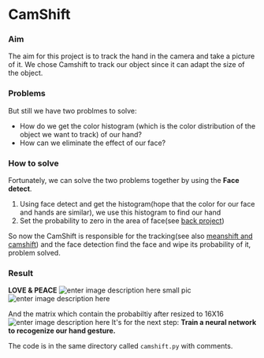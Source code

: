 ﻿# CamShift

### Aim
The aim for this project is to track the hand in the camera and take a picture of it. We chose Camshift to track our object since it can adapt the size of the object. 
### Problems
But still we have two problmes to solve:
* How do we get the color histogram (which is the color distribution of the object we want to track) of our hand?
* How can we eliminate the effect of our face?

### How to solve
Fortunately, we can solve the two problems together by using the **Face detect**.

 1. Using face detect and get the histogram(hope that the color for our face and hands are similar), we use this histogram to find our hand
 2. Set the probability to zero in the area of face(see [back project](https://github.com/wangzeyao/ComputerVision/blob/master/Markdowns/%E5%8F%8D%E5%90%91%E6%8A%95%E5%BD%B1.md))

So now the CamShift is responsible for the tracking(see also [meanshift and camshift](https://github.com/wangzeyao/ComputerVision/blob/master/Markdowns/MeanShift.md))  and the face detection find the face and wipe its probability of it, problem solved.

### Result
**LOVE & PEACE**
![enter image description here](https://lh3.googleusercontent.com/COe2BDRsrUkzFu8kQ7_owF7PAwuzftFNP2CMXnhpAUPND-Z23veVAi_6VeYWOxnklT4I6-qk8POi)
small pic
![enter image description here](https://lh3.googleusercontent.com/ucfznrvRkR2gOcV3CTDeSMNVg8RMAupYQE3l7KxX6UG9s1Wm8Z8kU2CPTF677D9f1Mh0f_74BdyM)


And the matrix which contain the probabiltiy after resized to 16X16![enter image description here](https://lh3.googleusercontent.com/aQelvcsRgM2wn7uPCuxZxa8l-eqPfAwmnhaLyKiGmLr9_HbllHoW8iDX7J1GScJvnd_1Az0CAUQn)
It's for the next step: **Train a neural network to recogenize our hand gesture.**

The code is in the same directory called `camshift.py` with comments.
